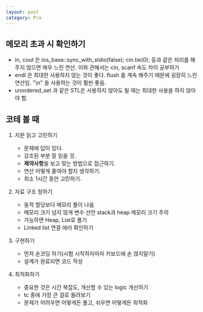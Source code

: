 ```yaml
---
layout: post
category: Pro
---
```


## 메모리 초과 시 확인하기

- in, cout 은 ios_base::sync_with_stdio(false); cin.tie(0); 등과 같은 처리를 해주지 않으면 매우 느린 연산. 이와 관해서는 cin, scanf 속도 차이 공부하기
- endl 은 최대한 사용하지 않는 것이 좋다. flush 를 계속 해주기 때문에 굉장히 느린 연산임. "\n" 을 사용하는 것이 훨씬 좋음.
- unordered_set 과 같은 STL은 사용하지 않아도 될 때는 최대한 사용을 하지 않아야 함.

## 코테 볼 때

1. 지문 읽고 고민하기
   - 문제에 답이 있다.
   - 강조된 부분 잘 읽을 것.
   - **제약사항**을 보고 맞는 방법으로 접근하기.
   - 연산 어떻게 줄여야 할지 생각하기.
   - 최소 1시간 동안 고민하기.

2. 자료 구조 정하기
   - 동적 할당보다 메모리 풀이 나음
   - 메모리 크기 넘지 않게 변수 선언 stack과 heap 메모리 크기 주의
   - 가능하면 Heap, List로 풀기
   - Linked list 연결 에러 확인하기

3. 구현하기
   - 먼저 손코딩 하기(시험 시작하자마자 키보드에 손 얹지말기)
   - 설계가 완료되면 코드 작성

4. 최적화하기
   - 중요한 것은 시간 복잡도, 개선할 수 있는 logic 개선하기
   - tc 중에 가장 큰 걸로 돌려보기
   - 문제가 어려우면 어떻게든 풀고, 쉬우면 어떻게든 최적화 